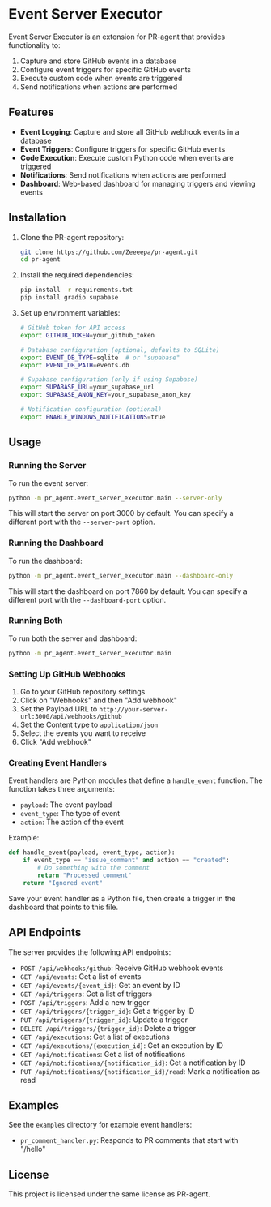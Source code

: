 # Event Server Executor

Event Server Executor is an extension for PR-agent that provides functionality to:

1. Capture and store GitHub events in a database
2. Configure event triggers for specific GitHub events
3. Execute custom code when events are triggered
4. Send notifications when actions are performed

## Features

- **Event Logging**: Capture and store all GitHub webhook events in a database
- **Event Triggers**: Configure triggers for specific GitHub events
- **Code Execution**: Execute custom Python code when events are triggered
- **Notifications**: Send notifications when actions are performed
- **Dashboard**: Web-based dashboard for managing triggers and viewing events

## Installation

1. Clone the PR-agent repository:
   ```bash
   git clone https://github.com/Zeeeepa/pr-agent.git
   cd pr-agent
   ```

2. Install the required dependencies:
   ```bash
   pip install -r requirements.txt
   pip install gradio supabase
   ```

3. Set up environment variables:
   ```bash
   # GitHub token for API access
   export GITHUB_TOKEN=your_github_token
   
   # Database configuration (optional, defaults to SQLite)
   export EVENT_DB_TYPE=sqlite  # or "supabase"
   export EVENT_DB_PATH=events.db
   
   # Supabase configuration (only if using Supabase)
   export SUPABASE_URL=your_supabase_url
   export SUPABASE_ANON_KEY=your_supabase_anon_key
   
   # Notification configuration (optional)
   export ENABLE_WINDOWS_NOTIFICATIONS=true
   ```

## Usage

### Running the Server

To run the event server:

```bash
python -m pr_agent.event_server_executor.main --server-only
```

This will start the server on port 3000 by default. You can specify a different port with the `--server-port` option.

### Running the Dashboard

To run the dashboard:

```bash
python -m pr_agent.event_server_executor.main --dashboard-only
```

This will start the dashboard on port 7860 by default. You can specify a different port with the `--dashboard-port` option.

### Running Both

To run both the server and dashboard:

```bash
python -m pr_agent.event_server_executor.main
```

### Setting Up GitHub Webhooks

1. Go to your GitHub repository settings
2. Click on "Webhooks" and then "Add webhook"
3. Set the Payload URL to `http://your-server-url:3000/api/webhooks/github`
4. Set the Content type to `application/json`
5. Select the events you want to receive
6. Click "Add webhook"

### Creating Event Handlers

Event handlers are Python modules that define a `handle_event` function. The function takes three arguments:

- `payload`: The event payload
- `event_type`: The type of event
- `action`: The action of the event

Example:

```python
def handle_event(payload, event_type, action):
    if event_type == "issue_comment" and action == "created":
        # Do something with the comment
        return "Processed comment"
    return "Ignored event"
```

Save your event handler as a Python file, then create a trigger in the dashboard that points to this file.

## API Endpoints

The server provides the following API endpoints:

- `POST /api/webhooks/github`: Receive GitHub webhook events
- `GET /api/events`: Get a list of events
- `GET /api/events/{event_id}`: Get an event by ID
- `GET /api/triggers`: Get a list of triggers
- `POST /api/triggers`: Add a new trigger
- `GET /api/triggers/{trigger_id}`: Get a trigger by ID
- `PUT /api/triggers/{trigger_id}`: Update a trigger
- `DELETE /api/triggers/{trigger_id}`: Delete a trigger
- `GET /api/executions`: Get a list of executions
- `GET /api/executions/{execution_id}`: Get an execution by ID
- `GET /api/notifications`: Get a list of notifications
- `GET /api/notifications/{notification_id}`: Get a notification by ID
- `PUT /api/notifications/{notification_id}/read`: Mark a notification as read

## Examples

See the `examples` directory for example event handlers:

- `pr_comment_handler.py`: Responds to PR comments that start with "/hello"

## License

This project is licensed under the same license as PR-agent.
